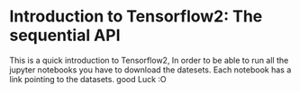 # Introduction to Tensorflow2: The sequential API
This is a quick introduction to Tensorflow2, In order to be able to run all the jupyter notebooks you have to download the datesets. Each notebook has a link pointing to the datasets. good Luck :O
